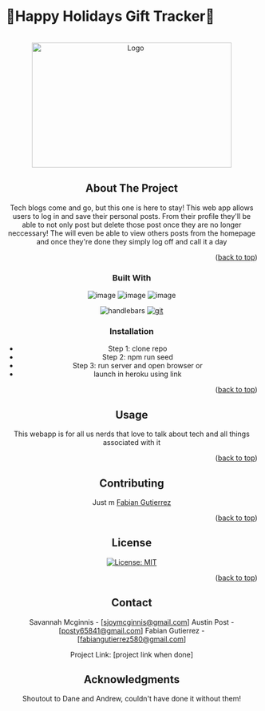 # 🎅Happy Holidays Gift Tracker🎁
<a name="readme-top"></a>

<!-- PROJECT LOGO -->
<br />
<div align="center">
  <a href="Insert video link">
    <img src= "image" alt="Logo" width="400" height="250">
  </a>




<!-- ABOUT THE PROJECT -->
## About The Project

Tech blogs come and go, but this one is here to stay! This web app allows users to log in
and save their personal posts. From their profile they'll be able to not only post but delete those post 
once they are no longer neccessary! The will even be able to view others posts from the homepage and once they're done
they simply log off and call it a day


<p align="right">(<a href="#readme-top">back to top</a>)</p>



### Built With

![image](https://img.shields.io/badge/HTML5-E34F26?style=for-the-badge&logo=html5&logoColor=white)
![image](https://img.shields.io/badge/CSS3-1572B6?style=for-the-badge&logo=css3&logoColor=white)
![image](https://img.shields.io/badge/JavaScript-323330?style=for-the-badge&logo=javascript&logoColor=F7DF1E)

![handlebars](https://img.shields.io/badge/Handlebars.js-f0772b?style=for-the-badge&logo=handlebarsdotjs&logoColor=black)
[![git](https://img.shields.io/badge/--F05032?logo=git&logoColor=ffffff)](http://git-scm.com/)






### Installation

* Step 1: clone repo
* Step 2: npm run seed
* Step 3: run server and open browser
or
* launch in heroku using link

<p align="right">(<a href="#readme-top">back to top</a>)</p>



<!-- USAGE EXAMPLES -->
## Usage
This webapp is for all us nerds that love to talk about tech and all things associated with it

<p align="right">(<a href="#readme-top">back to top</a>)</p>





<!-- CONTRIBUTING -->
## Contributing
Just m [Fabian Gutierrez](https://github.com/Guccierrez)

<p align="right">(<a href="#readme-top">back to top</a>)</p>



<!-- LICENSE -->
## License

[![License: MIT](https://img.shields.io/badge/License-MIT-yellow.svg)](https://opensource.org/licenses/MIT)


<p align="right">(<a href="#readme-top">back to top</a>)</p>



<!-- CONTACT -->
## Contact

Savannah Mcginnis - [sjoymcginnis@gmail.com]
Austin Post - [posty65841@gmail.com]
Fabian Gutierrez - [fabiangutierrez580@gmail.com]




Project Link: [project link when done]






<!-- ACKNOWLEDGMENTS -->
## Acknowledgments
Shoutout to Dane and Andrew, couldn't have done it without them! 
